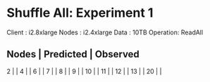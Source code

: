 # Shuffle All: Experiment 1

Client   : i2.8xlarge
Nodes    : i2.4xlarge
Data     : 10TB
Operation: ReadAll

Nodes | Predicted | Observed
----------------------------
  2   |           |
  4   |           |
  6   |           |
  7   |           |
  8   |           |
  9   |           |
 10   |           |
 11   |           |
 12   |           |
 13   |           |
 20   |           |

